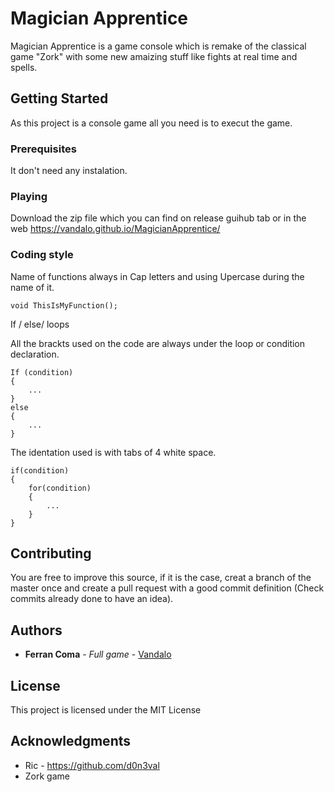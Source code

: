 # Magician Apprentice

Magician Apprentice is a game console which is remake of the classical game "Zork" with some new amaizing stuff like fights at real time and spells.

## Getting Started

As this project is a console game all you need is to execut the game. 

### Prerequisites

It don't need any instalation.

### Playing

Download the zip file which you can find on release guihub tab or in the web https://vandalo.github.io/MagicianApprentice/

### Coding style

Name of functions always in Cap letters and using Upercase during the name of it.

```
void ThisIsMyFunction();
```

If / else/ loops

All the brackts used on the code are always under the loop or condition declaration.

```
If (condition)
{
    ...
}
else
{
    ...
}
```

The identation used is with tabs of 4 white space.

```
if(condition)
{
    for(condition)
    {
        ...
    }
}
```
## Contributing

You are free to improve this source, if it is the case, creat a branch of the master once and create a pull request with a good commit definition (Check commits already done to have an idea).

## Authors

* **Ferran Coma** - *Full game* - [Vandalo](https://github.com/Vandalo)

## License

This project is licensed under the MIT License

## Acknowledgments

* Ric - https://github.com/d0n3val
* Zork game


